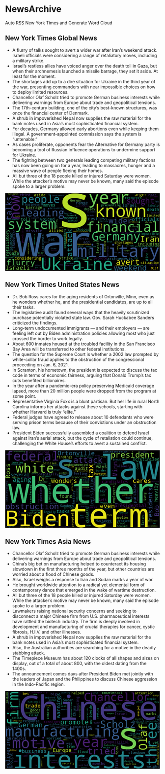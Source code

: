 # NewsArchive
Auto RSS New York Times and Generate Word Cloud

## New York Times Global News
* A flurry of talks sought to avert a wider war after Iran’s weekend attack. Israeli officials were considering a range of retaliatory moves, including a military strike.
* Israel’s restless allies have voiced anger over the death toll in Gaza, but when their archnemesis launched a missile barrage, they set it aside. At least for the moment.
* The shortages add up to a dire situation for Ukraine in the third year of the war, presenting commanders with near impossible choices on how to deploy limited resources.
* Chancellor Olaf Scholz tried to promote German business interests while delivering warnings from Europe about trade and geopolitical tensions.
* The 17th-century building, one of the city’s best-known structures, was once the financial center of Denmark.
* A shrub in impoverished Nepal now supplies the raw material for the bank notes used in Asia’s most sophisticated financial system.
* For decades, Germany allowed early abortions even while keeping them illegal. A government-appointed commission says the system is “untenable.”
* As cases proliferate, opponents fear the Alternative for Germany party is becoming a tool of Russian influence operations to undermine support for Ukraine.
* The fighting between two generals leading competing military factions has now been going on for a year, leading to massacres, hunger and a massive wave of people fleeing their homes.
* All but three of the 18 people killed or injured Saturday were women. While the attacker’s motive may never be known, many said the episode spoke to a larger problem.

![Global](./global.png)
## New York Times United States News
* Dr. Bob Ross cares for the aging residents of Ortonville, Minn, even as he wonders whether he, and the presidential candidates, are up to all their tasks.
* The legislative audit found several ways that the heavily scrutinized purchase potentially violated state law. Gov. Sarah Huckabee Sanders criticized the findings.
* Long-term undocumented immigrants — and their employers — are feeling left out by Biden administration policies allowing most who just crossed the border to work legally.
* About 600 inmates housed at the troubled facility in the San Francisco Bay Area will be transferred to other federal institutions.
* The question for the Supreme Court is whether a 2002 law prompted by white-collar fraud applies to the obstruction of the congressional proceeding on Jan. 6, 2021.
* In Scranton, his hometown, the president is expected to discuss the tax code in terms of economic fairness, arguing that Donald Trump’s tax cuts benefited billionaires.
* In the year after a pandemic-era policy preserving Medicaid coverage lapsed, more than 20 million people were dropped from the program at some point.
* Representative Virginia Foxx is a blunt partisan. But her life in rural North Carolina informs her attacks against these schools, starting with whether Harvard is truly “elite.”
* Federal judges have agreed to release about 10 defendants who were serving prison terms because of their convictions under an obstruction law.
* President Biden successfully assembled a coalition to defend Israel against Iran’s aerial attack, but the cycle of retaliation could continue, challenging the White House’s efforts to avert a sustained conflict.

![US](./usnews.png)
## New York Times Asia News
* Chancellor Olaf Scholz tried to promote German business interests while delivering warnings from Europe about trade and geopolitical tensions.
* China’s big bet on manufacturing helped to counteract its housing slowdown in the first three months of the year, but other countries are worried about a flood of Chinese goods.
* Also, Israel weighs a response to Iran and Sudan marks a year of war.
* He brought worldwide attention to a radical yet elemental form of contemporary dance that emerged in the wake of wartime destruction.
* All but three of the 18 people killed or injured Saturday were women. While the attacker’s motive may never be known, many said the episode spoke to a larger problem.
* Lawmakers raising national security concerns and seeking to disconnect a major Chinese firm from U.S. pharmaceutical interests have rattled the biotech industry. The firm is deeply involved in development and manufacturing of crucial therapies for cancer, cystic fibrosis, H.I.V. and other illnesses.
* A shrub in impoverished Nepal now supplies the raw material for the bank notes used in Asia’s most sophisticated financial system.
* Also, the Australian authorities are searching for a motive in the deadly stabbing attack.
* The Timepiece Museum has about 120 clocks of all shapes and sizes on display, out of a total of about 800, with the oldest dating from the 1400s.
* The announcement comes days after President Biden met jointly with the leaders of Japan and the Philippines to discuss Chinese aggression in the Indo-Pacific region.

![Asian](./asian.png)
